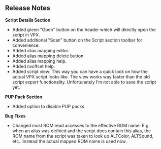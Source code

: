 ## Release Notes

**Script Details Section**

- Added green "Open" button on the header which will directly open the script in VPX.
- Added additional "Scan" button on the Script section toolbar for convenience.
- Added alias mapping editor.
- Added alias mapping delete button.
- Added alias mapping help.
- Added nvoffset help.
- Added script view: This way you can have a quick look on how the actual VPX script looks like. The view works way faster than the old script export functionality. Unfortunately I'm not able to save the script yet.

**PUP Pack Section**

- Added option to disable PUP packs.

**Bug Fixes**

- Changed most ROM read accesses to the effective ROM name: E.g. when an alias was defined and the script does contain this alias, the ROM name from the script was taken to look up ALTColor, ALTSound, etc.. Instead the actual mapped ROM name is used now. 